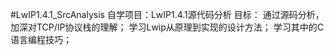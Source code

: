 #LwIP1.4.1_SrcAnalysis
自学项目：LwIP1.4.1源代码分析
目标：
通过源码分析，加深对TCP/IP协议栈的理解；
学习Lwip从原理到实现的设计方法；
学习其中的C语言编程技巧；
